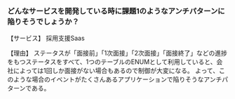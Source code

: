 ### どんなサービスを開発している時に課題1のようなアンチパターンに陥りそうでしょうか？

【サービス】
採用支援Saas

【理由】
ステータスが「面接前」「1次面接」「2次面接」「面接終了」などの進捗をもつステータスをすべて、1つのテーブルのENUMとして利用していると、会社によっては1回しか面接がない場合もあるので制御が大変になる。
よって、このような場合のイベントがたくさんあるアプリケーションで陥りそうなアンチパターンである。
